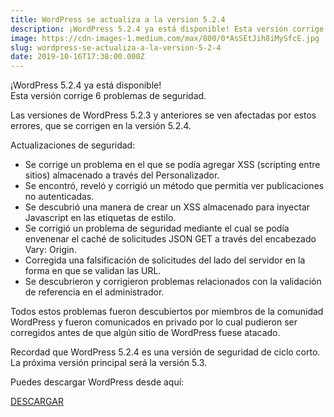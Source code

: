 ```yaml
---
title: WordPress se actualiza a la version 5.2.4
description: ¡WordPress 5.2.4 ya está disponible! Esta versión corrige 6 problemas de seguridad.
image: https://cdn-images-1.medium.com/max/800/0*AsSEtJih8iMySfcE.jpg
slug: wordpress-se-actualiza-a-la-version-5-2-4
date: 2019-10-16T17:38:00.000Z
---
```


¡WordPress 5.2.4 ya está disponible!  
Esta versión corrige 6 problemas de seguridad.

Las versiones de WordPress 5.2.3 y anteriores se ven afectadas por estos errores, que se corrigen en la versión 5.2.4.

Actualizaciones de seguridad:

- Se corrige un problema en el que se podía agregar XSS (scripting entre sitios) almacenado a través del Personalizador.
- Se encontró, reveló y corrigió un método que permitía ver publicaciones no autenticadas.
- Se descubrió una manera de crear un XSS almacenado para inyectar Javascript en las etiquetas de estilo.
- Se corrigió un problema de seguridad mediante el cual se podía envenenar el caché de solicitudes JSON GET a través del encabezado Vary: Origin.
- Corregida una falsificación de solicitudes del lado del servidor en la forma en que se validan las URL.
- Se descubrieron y corrigieron problemas relacionados con la validación de referencia en el administrador.

Todos estos problemas fueron descubiertos por miembros de la comunidad WordPress y fueron comunicados en privado por lo cual pudieron ser corregidos antes de que algún sitio de WordPress fuese atacado.

Recordad que WordPress 5.2.4 es una versión de seguridad de ciclo corto. La próxima versión principal será la versión 5.3.

Puedes descargar WordPress desde aquí:

[DESCARGAR](https://wordpress.org/latest.zip)

